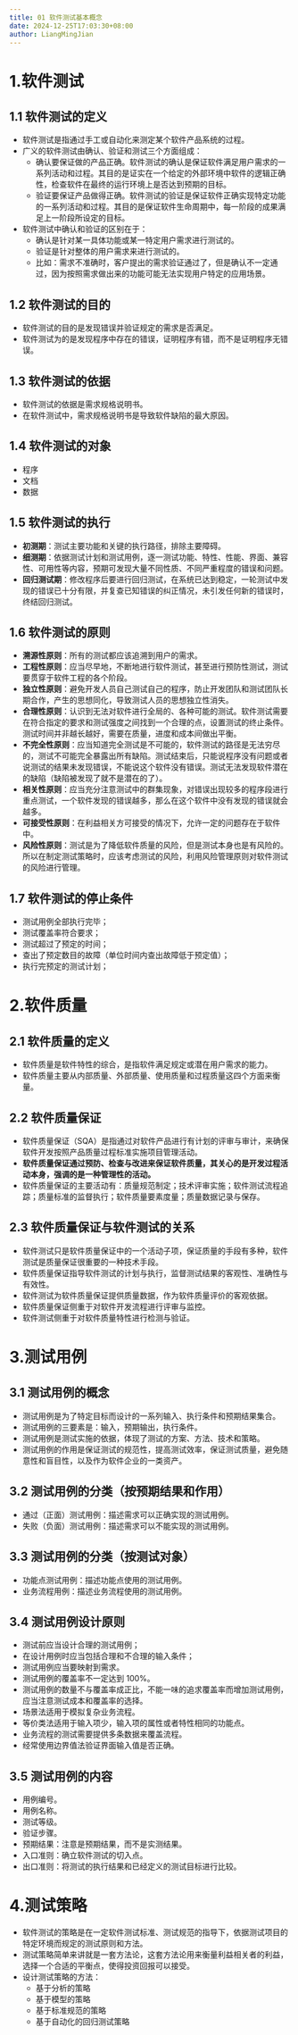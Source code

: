```yaml
---
title: 01 软件测试基本概念
date: 2024-12-25T17:03:30+08:00
author: LiangMingJian
---
```


# 1.软件测试

## 1.1 软件测试的定义

- 软件测试是指通过手工或自动化来测定某个软件产品系统的过程。
- 广义的软件测试由确认、验证和测试三个方面组成：
  - 确认要保证做的产品正确。软件测试的确认是保证软件满足用户需求的一系列活动和过程。其目的是证实在一个给定的外部环境中软件的逻辑正确性，检查软件在最终的运行环境上是否达到预期的目标。
  - 验证要保证产品做得正确。软件测试的验证是保证软件正确实现特定功能的一系列活动和过程。其目的是保证软件生命周期中，每一阶段的成果满足上一阶段所设定的目标。
- 软件测试中确认和验证的区别在于：
  - 确认是针对某一具体功能或某一特定用户需求进行测试的。
  - 验证是针对整体的用户需求来进行测试的。
  - 比如：需求不准确时，客户提出的需求验证通过了，但是确认不一定通过，因为按照需求做出来的功能可能无法实现用户特定的应用场景。

## 1.2 软件测试的目的

- 软件测试的目的是发现错误并验证规定的需求是否满足。
- 软件测试为的是发现程序中存在的错误，证明程序有错，而不是证明程序无错误。

## 1.3 软件测试的依据

- 软件测试的依据是需求规格说明书。
- 在软件测试中，需求规格说明书是导致软件缺陷的最大原因。

## 1.4 软件测试的对象

- 程序
- 文档
- 数据

## 1.5 软件测试的执行

- **初测期**：测试主要功能和关键的执行路径，排除主要障碍。
- **细测期**：依据测试计划和测试用例，逐一测试功能、特性、性能、界面、兼容性、可用性等内容，预期可发现大量不同性质、不同严重程度的错误和问题。
- **回归测试期**：修改程序后要进行回归测试，在系统已达到稳定，一轮测试中发现的错误已十分有限，并复查已知错误的纠正情况，未引发任何新的错误时，终结回归测试。

## 1.6 软件测试的原则

- **溯源性原则**：所有的测试都应该追溯到用户的需求。
- **工程性原则**：应当尽早地，不断地进行软件测试，甚至进行预防性测试，测试要贯穿于软件工程的各个阶段。
- **独立性原则**：避免开发人员自己测试自己的程序，防止开发团队和测试团队长期合作，产生的思想同化，导致测试人员的思想独立性消失。
- **合理性原则**：认识到无法对软件进行全局的、各种可能的测试。软件测试需要在符合指定的要求和测试强度之间找到一个合理的点，设置测试的终止条件。测试时间并非越长越好，需要在质量，进度和成本间做出平衡。
- **不完全性原则**：应当知道完全测试是不可能的，软件测试的路径是无法穷尽的，测试不可能完全暴露出所有缺陷。测试结束后，只能说程序没有问题或者说测试的结果未发现错误，不能说这个软件没有错误。测试无法发现软件潜在的缺陷（缺陷被发现了就不是潜在的了）。
- **相关性原则**：应当充分注意测试中的群集现象，对错误出现较多的程序段进行重点测试，一个软件发现的错误越多，那么在这个软件中没有发现的错误就会越多。
- **可接受性原则**：在利益相关方可接受的情况下，允许一定的问题存在于软件中。
- **风险性原则**：测试是为了降低软件质量的风险，但是测试本身也是有风险的。所以在制定测试策略时，应该考虑测试的风险，利用风险管理原则对软件测试的风险进行管理。

## 1.7 软件测试的停止条件

- 测试用例全部执行完毕；
- 测试覆盖率符合要求；
- 测试超过了预定的时间；
- 查出了预定数目的故障（单位时间内查出故障低于预定值）；
- 执行完预定的测试计划；

# 2.软件质量

## 2.1 软件质量的定义

- 软件质量是软件特性的综合，是指软件满足规定或潜在用户需求的能力。
- 软件质量主要从内部质量、外部质量、使用质量和过程质量这四个方面来衡量。

## 2.2 软件质量保证

- 软件质量保证（SQA）是指通过对软件产品进行有计划的评审与审计，来确保软件开发按照产品质量过程标准实施项目管理活动。
- **软件质量保证通过预防、检查与改进来保证软件质量，其关心的是开发过程活动本身，强调的是一种管理性的活动。**
- 软件质量保证的主要活动有：质量规范制定；技术评审实施；软件测试流程追踪；质量标准的监督执行；软件质量要素度量；质量数据记录与保存。

## 2.3 软件质量保证与软件测试的关系

- 软件测试只是软件质量保证中的一个活动子项，保证质量的手段有多种，软件测试是质量保证很重要的一种技术手段。
- 软件质量保证指导软件测试的计划与执行，监督测试结果的客观性、准确性与有效性。
- 软件测试为软件质量保证提供质量数据，作为软件质量评价的客观依据。
- 软件质量保证侧重于对软件开发流程进行评审与监控。
- 软件测试侧重于对软件质量特性进行检测与验证。

# 3.测试用例

## 3.1 测试用例的概念

- 测试用例是为了特定目标而设计的一系列输入、执行条件和预期结果集合。
- 测试用例的三要素是：输入，预期输出，执行条件。
- 测试用例是测试实施的依据，体现了测试的方案、方法、技术和策略。
- 测试用例的作用是保证测试的规范性，提高测试效率，保证测试质量，避免随意性和盲目性，以及作为软件企业的一类资产。

## 3.2 测试用例的分类（按预期结果和作用）

- 通过（正面）测试用例：描述需求可以正确实现的测试用例。
- 失败（负面）测试用例：描述需求可以不能实现的测试用例。

## 3.3 测试用例的分类（按测试对象）

- 功能点测试用例：描述功能点使用的测试用例。
- 业务流程用例：描述业务流程使用的测试用例。

## 3.4 测试用例设计原则

- 测试前应当设计合理的测试用例；
- 在设计用例时应当包括合理和不合理的输入条件；
- 测试用例应当要映射到需求。
- 测试用例的覆盖率不一定达到 100%。
- 测试用例的数量不与覆盖率成正比，不能一味的追求覆盖率而增加测试用例，应当注意测试成本和覆盖率的选择。
- 场景法适用于模拟复杂业务流程。
- 等价类法适用于输入项少，输入项的属性或者特性相同的功能点。
- 业务流程的测试需要提供多条数据来覆盖流程。
- 经常使用边界值法验证界面输入值是否正确。

## 3.5 测试用例的内容

- 用例编号。
- 用例名称。
- 测试等级。
- 验证步骤。
- 预期结果：注意是预期结果，而不是实测结果。
- 入口准则：确立软件测试的切入点。
- 出口准则：将测试的执行结果和已经定义的测试目标进行比较。

# 4.测试策略

- 软件测试的策略是在一定软件测试标准、测试规范的指导下，依据测试项目的特定环境而规定的测试原则和方法。
- 测试策略简单来讲就是一套方法论，这套方法论用来衡量利益相关者的利益，选择一个合适的平衡点，使得投资回报可以接受。
- 设计测试策略的方法：
  - 基于分析的策略
  - 基于模型的策略
  - 基于标准规范的策略
  - 基于自动化的回归测试策略
